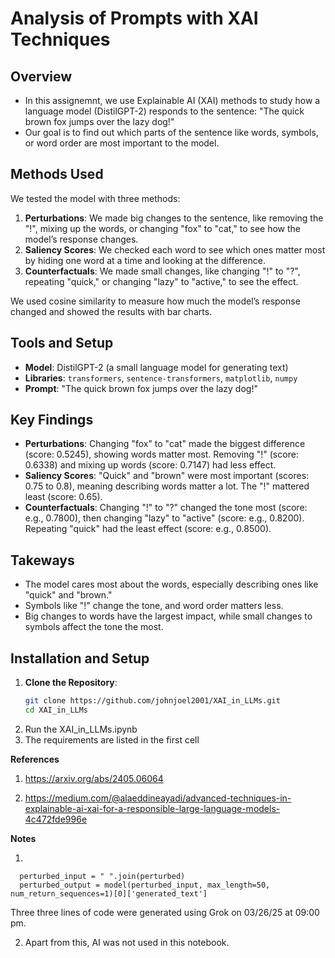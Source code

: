 # Analysis of Prompts with XAI Techniques

## Overview
- In this assignemnt, we use Explainable AI (XAI) methods to study how a language model (DistilGPT-2) responds to the sentence: "The quick brown fox jumps over the lazy dog!"
- Our goal is to find out which parts of the sentence like words, symbols, or word order are most important to the model.

## Methods Used
We tested the model with three methods:
1. **Perturbations**: We made big changes to the sentence, like removing the "!", mixing up the words, or changing "fox" to "cat," to see how the model’s response changes.
2. **Saliency Scores**: We checked each word to see which ones matter most by hiding one word at a time and looking at the difference.
3. **Counterfactuals**: We made small changes, like changing "!" to "?", repeating "quick," or changing "lazy" to "active," to see the effect.

We used cosine similarity to measure how much the model’s response changed and showed the results with bar charts.

## Tools and Setup
- **Model**: DistilGPT-2 (a small language model for generating text)
- **Libraries**: `transformers`, `sentence-transformers`, `matplotlib`, `numpy`
- **Prompt**: "The quick brown fox jumps over the lazy dog!"

## Key Findings
- **Perturbations**: Changing "fox" to "cat" made the biggest difference (score: 0.5245), showing words matter most. Removing "!" (score: 0.6338) and mixing up words (score: 0.7147) had less effect.
- **Saliency Scores**: "Quick" and "brown" were most important (scores: 0.75 to 0.8), meaning describing words matter a lot. The "!" mattered least (score: 0.65).
- **Counterfactuals**: Changing "!" to "?" changed the tone most (score: e.g., 0.7800), then changing "lazy" to "active" (score: e.g., 0.8200). Repeating "quick" had the least effect (score: e.g., 0.8500).

## Takeways
- The model cares most about the words, especially describing ones like "quick" and "brown." 
- Symbols like "!" change the tone, and word order matters less.
- Big changes to words have the largest impact, while small changes to symbols affect the tone the most.


## Installation and Setup

1. **Clone the Repository**:
   ```bash
   git clone https://github.com/johnjoel2001/XAI_in_LLMs.git
   cd XAI_in_LLMs
   ```
2. Run the XAI_in_LLMs.ipynb
3. The requirements are listed in the first cell

**References**

1) https://arxiv.org/abs/2405.06064

2) https://medium.com/@alaeddineayadi/advanced-techniques-in-explainable-ai-xai-for-a-responsible-large-language-models-4c472fde996e

**Notes**

1) 

```
  perturbed_input = " ".join(perturbed)
  perturbed_output = model(perturbed_input, max_length=50, num_return_sequences=1)[0]['generated_text']
```
Three three lines of code were generated using Grok on 03/26/25 at 09:00 pm.

2) Apart from this, AI was not used in this notebook.
